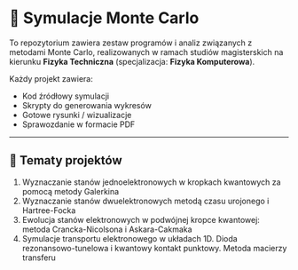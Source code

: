 # 🔬 Symulacje Monte Carlo

To repozytorium zawiera zestaw programów i analiz związanych z metodami Monte Carlo, realizowanych w ramach studiów magisterskich na kierunku **Fizyka Techniczna** (specjalizacja: **Fizyka Komputerowa**).

Każdy projekt zawiera:
- Kod źródłowy symulacji
- Skrypty do generowania wykresów
- Gotowe rysunki / wizualizacje
- Sprawozdanie w formacie PDF

---

## 📌 Tematy projektów 

1. Wyznaczanie stanów jednoelektronowych w kropkach kwantowych za pomocą metody Galerkina
2. Wyznaczanie stanów dwuelektronowych metodą czasu urojonego i Hartree-Focka
3. Ewolucja stanów elektronowych w podwójnej kropce kwantowej: metoda Crancka-Nicolsona i Askara-Cakmaka
4. Symulacje transportu elektronowego w układach 1D. Dioda rezonansowo-tunelowa i kwantowy kontakt punktowy. Metoda macierzy transferu
